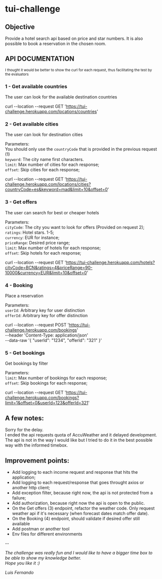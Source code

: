 # tui-challenge

## Objective
Provide a hotel search api based on price and star numbers. It is also possible to book a reservation in the chosen room.  

## API DOCUMENTATION  

<sub>I thought it would be better to show the curl for each request, thus facilitating the test by the evaluators  </sub>

### 1 - Get available countries   
The user can look for the available destination countries    
   
curl --location --request GET 'https://tui-challenge.herokuapp.com/locations/countries'

### 2 - Get available cities  
The user can look for destination cities  
  
Parameters:  
You should only use the ``countryCode`` that is provided in the previous request (1)   
``keyword``: The city name first characters.  
``limit``: Max number of cities for each response;   
``offset``: Skip cities for each response;    
  
curl --location --request GET 'https://tui-challenge.herokuapp.com/locations/cities?countryCode=es&keyword=mad&limit=10&offset=0'

### 3 - Get offers  
The user can search for best or cheaper hotels
  
Parameters:  
``cityCode``: The city you want to look for offers (Provided on request 2);  
``ratings``: Hotel stars. 1-5;   
``currency``: EUR for instance;  
``priceRange``: Desired price range;    
``limit``: Max number of hotels for each response;   
``offset``: Skip hotels for each response;   
  
curl --location --request GET 'https://tui-challenge.herokuapp.com/hotels?cityCode=BCN&ratings=4&priceRange=90-10000&currency=EUR&limit=10&offset=0'

### 4 - Booking
Place a reservation  
  
Parameters:  
``userId``: Arbitrary key for user distinction  
``offerId``: Arbitrary key for offer distinction  
  
curl --location --request POST 'https://tui-challenge.herokuapp.com/bookings' \
--header 'Content-Type: application/json' \
--data-raw '{
    "userId": "1234",
    "offerId": "321"
}'  

### 5 - Get bookings  
Get bookings by filter  
  
Parameters:  
``limit``: Max number of bookings for each response;   
``offset``: Skip bookings for each response;  
  
curl --location --request GET 'https://tui-challenge.herokuapp.com/bookings?limit=1&offset=0&userId=123&offerId=321'


## A few notes:

Sorry for the delay.  
I ended the api requests quota of AccuWeather and it delayed development.  
The api is not in the way I would like but I tried to do it in the best possible way with the informed timebox.  

## Improvement points:

- Add logging to each income request and response that hits the application;  
- Add logging to each request/response that goes throught axios or another http client;  
- Add exception filter, because right now, the api is not protected from a failure;  
- Add authorization, because right now the api is open to the public.
- On the Get offers (3) endpoint, refactor the weather code. Only request weather api if it's necessary (when forecast dates match offer date). 
- On the Booking (4) endpoint, should validate if desired offer still available 
- Add postman or another tool
- Env files for different environments

--  

*The challenge was really fun and I would like to have a bigger time box to be able to show my knowledge better.*  
*Hope you like it :)*  
  
*Luis Fernando*
